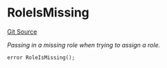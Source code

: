 # RoleIsMissing
[Git Source](https://github.com/nayms/contracts-v3/blob/ea2c06f70609c813d27d424e0330651d3c634d21/src/shared/CustomErrors.sol)

*Passing in a missing role when trying to assign a role.*


```solidity
error RoleIsMissing();
```

